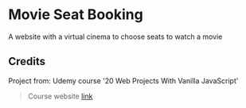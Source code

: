 # Movie Seat Booking

A website with a virtual cinema to choose seats to watch a movie

## Credits

Project from: Udemy course '20 Web Projects With Vanilla JavaScript'

> Course website [link](https://www.udemy.com/course/web-projects-with-vanilla-javascript)
